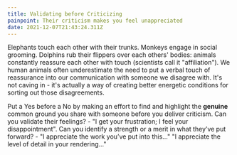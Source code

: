 ```yaml
---
title: Validating before Criticizing
painpoint: Their criticism makes you feel unappreciated
date: 2021-12-07T21:43:24.311Z
---
```

Elephants touch each other with their trunks. Monkeys engage in social grooming. Dolphins rub their flippers over each others' bodies: animals constantly reassure each other with touch (scientists call it "affiliation"). We human animals often underestimate the need to put a verbal touch of reassurance into our communication with someone we disagree with. It's not caving in - it's actually a way of creating better energetic conditions for sorting out those disagreements. 

Put a Yes before a No by making an effort to find and highlight the **genuine** common ground you share with someone before you deliver criticism. Can you validate their feelings? - "I get your frustration; I feel your disappointment". Can you identify a strength or a merit in what they’ve put forward? - "I appreciate the work you’ve put into this…" "I appreciate the level of detail in your rendering…"
